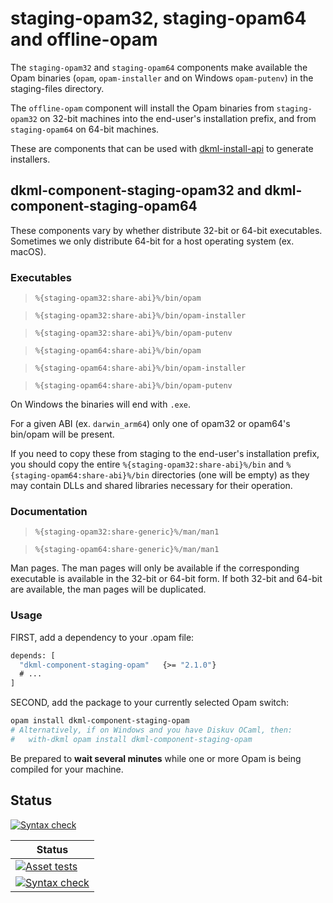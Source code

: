 # staging-opam32, staging-opam64 and offline-opam

The `staging-opam32` and `staging-opam64` components make available the Opam binaries (`opam`, `opam-installer`
and on Windows `opam-putenv`) in the staging-files directory.

The `offline-opam` component will install the Opam binaries from `staging-opam32` on 32-bit machines into
the end-user's installation prefix, and from `staging-opam64` on 64-bit machines.

These are components that can be used with [dkml-install-api](https://diskuv.github.io/dkml-install-api/index.html)
to generate installers.

## dkml-component-staging-opam32 and dkml-component-staging-opam64

These components vary by whether distribute 32-bit or 64-bit executables. Sometimes
we only distribute 64-bit for a host operating system (ex. macOS).

### Executables

> `%{staging-opam32:share-abi}%/bin/opam`

> `%{staging-opam32:share-abi}%/bin/opam-installer`

> `%{staging-opam32:share-abi}%/bin/opam-putenv`

> `%{staging-opam64:share-abi}%/bin/opam`

> `%{staging-opam64:share-abi}%/bin/opam-installer`

> `%{staging-opam64:share-abi}%/bin/opam-putenv`

On Windows the binaries will end with `.exe`.

For a given ABI (ex. `darwin_arm64`) only one of opam32 or opam64's bin/opam
will be present.

If you need to copy these from staging to the end-user's installation prefix, you should copy
the entire `%{staging-opam32:share-abi}%/bin` and
`%{staging-opam64:share-abi}%/bin` directories (one will be empty) as they may contain DLLs
and shared libraries necessary for their operation.

### Documentation

> `%{staging-opam32:share-generic}%/man/man1`

> `%{staging-opam64:share-generic}%/man/man1`

Man pages. The man pages will only be available if the corresponding executable is available
in the 32-bit or 64-bit form. If both 32-bit and 64-bit are available, the man pages will
be duplicated.

### Usage

FIRST, add a dependency to your .opam file:

```ocaml
depends: [
  "dkml-component-staging-opam"   {>= "2.1.0"}
  # ...
]
```

SECOND, add the package to your currently selected Opam switch:

```bash
opam install dkml-component-staging-opam
# Alternatively, if on Windows and you have Diskuv OCaml, then:
#   with-dkml opam install dkml-component-staging-opam
```

Be prepared to **wait several minutes** while one or more Opam is being
compiled for your machine.

## Status

[![Syntax check](https://github.com/diskuv/dkml-component-opam/actions/workflows/syntax.yml/badge.svg)](https://github.com/diskuv/dkml-component-opam/actions/workflows/syntax.yml)

| Status                                                                                                                                                                              |
| ----------------------------------------------------------------------------------------------------------------------------------------------------------------------------------- |
| [![Asset tests](https://github.com/diskuv/dkml-component-opam/actions/workflows/asset.yml/badge.svg)](https://github.com/diskuv/dkml-component-opam/actions/workflows/asset.yml)    |
| [![Syntax check](https://github.com/diskuv/dkml-component-opam/actions/workflows/syntax.yml/badge.svg)](https://github.com/diskuv/dkml-component-opam/actions/workflows/syntax.yml) |

